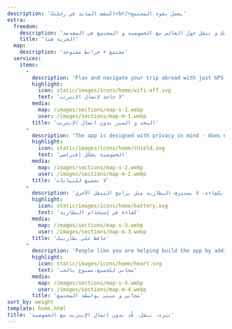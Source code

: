 ```yaml
---
description: 'اكتشف المذيد في رحلتك<br/>يعمل بقوة المجتمع'
extra:
  freedom:
    description: 'إكتشف رحلتك و تنقل حول العالم مع الخصوصية و المجتمع في المقدمة.'
    title: 'الحرية هنا'
  map:
    description: 'مجتمع + خرائط مفتوحة'
  services:
    items:
      - 
        description: 'Plan and navigate your trip abroad with just GPS, no need for mobile data. Search waypoints while on distant hiking trails or bike paths.'
        highlight:
          icon: static/images/icons/home/wifi-off.svg
          text: 'لا حاجة لإتصال الإنترنت'
        media:
          map: /images/sections/map-s-1.webp
          user: /images/sections/map-m-1.webp
        title: 'البحث و السير بدون اتصال الإنترنت'
      - 
        description: 'The app is designed with privacy in mind - does not identify people, does not track you, and does not collect any information. CoMaps was also audited by <span class="text-icon"><svg viewBox="0 0 19 19"><use href="#icon-exodus"></use></svg> [Exodus](https://reports.exodus-privacy.eu.org/reports/app.comaps.google/latest/).'
        highlight:
          icon: static/images/icons/home/shield.svg
          text: 'الخصوصية بشكل إفتراضي'
        media:
          map: /images/sections/map-s-2.webp
          user: /images/sections/map-m-2.webp
        title: 'لا تجميع للبيانات'
      - 
        description: 'يستخدم البطارية بكفاءة،‏ لا يستنزف البطارية مثل برامج التنقل الأخري.'
        highlight:
          icon: static/images/icons/home/battery.svg
          text: 'كفاءة في إستخدام البطارية'
        media:
          map: /images/sections/map-s-3.webp
          user: /images/sections/map-m-3.webp
        title: 'حافظ علي بطاريتك'
      - 
        description: 'People like you are helping build the app by adding locations to <span class="text-icon"><svg viewBox="0 0 19 19"><use href="#icon-open-street-map"></use></svg> [OpenStreetMap](https://openstreetmap.org)</span>, giving feedback on features, and contributing code on <span class="text-icon"><svg viewbox="0 0 4.233 4.233"> <use href="#icon-codeberg"></use></svg> [Codeberg](https://codeberg.org/comaps)</span> to create great maps together. The project is a fork of Organic Maps and Maps.Me, and driven by an open-source community.'
        highlight:
          icon: static/images/icons/home/heart.svg
          text: 'مجاني للجميع،مصنوع بالحب'
        media:
          map: /images/sections/map-s-4.webp
          user: /images/sections/map-m-4.webp
        title: 'مجاني و مبني بواسطة المجتمع'
sort_by: weight
template: home.html
title: 'تنزه، تنقل، قُد بدون إتصال الإنترنت مع الخصوصية'
---
```

